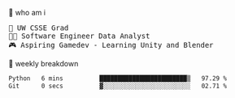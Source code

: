 🧠 who am i
<pre>
📖 UW CSSE Grad 
🧑‍💻 Software Engineer Data Analyst
🎮 Aspiring Gamedev - Learning Unity and Blender
</pre>

📂 weekly breakdown
 <!--START_SECTION:waka-->

```txt
Python   6 mins          ████████████████████████▒   97.29 %
Git      0 secs          ▓░░░░░░░░░░░░░░░░░░░░░░░░   02.71 %
```

<!--END_SECTION:waka-->
